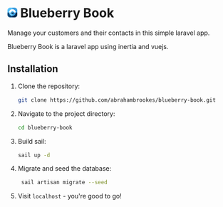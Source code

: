 # <img src="readme_files/brand-icon-128.png" alt="Blueberry Book" width="22" /> Blueberry Book

Manage your customers and their contacts in this simple laravel app.

Blueberry Book is a laravel app using inertia and vuejs.

## Installation
1. Clone the repository:
   ```bash
   git clone https://github.com/abrahambrookes/blueberry-book.git
   ```
2. Navigate to the project directory:
   ```bash
   cd blueberry-book
   ```
3. Build sail:
   ```bash
   sail up -d
   ```
4. Migrate and seed the database:
   ```bash
    sail artisan migrate --seed
    ```
5. Visit `localhost` - you're good to go!

